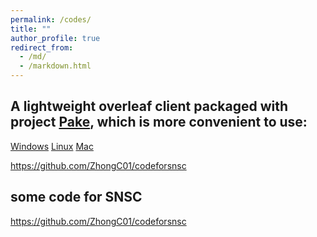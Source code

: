 ```yaml
---
permalink: /codes/
title: ""
author_profile: true
redirect_from: 
  - /md/
  - /markdown.html
---
```


## A lightweight overleaf client packaged with project [Pake](https://github.com/tw93/Pake), which is more convenient to use:

[Windows](blob:https://github.com/f0c01be8-ffb1-49ce-8a75-52ebdf28b867)    [Linux](blob:https://github.com/d6d73094-a106-4b07-a8c4-0178aeb5db16)    [Mac](https://i-480.wwentua.com:446/11181900209063144bb/2024/11/18/cc06602f5c670539b5cac4086590cffc.appimage?st=Dqu5vkq__EMXppw5h4lE7A&e=1731929981&b=Az5ZLwhtUSZYYVBjBDUCYFIpAD0BLgcvUy4BU1Y9UDNVaVt1UjMCdwciBDtWaw5rUWMMNQ_c_c&fi=209063144&pid=183-63-97-180&up=2&mp=0&co=0)

<https://github.com/ZhongC01/codeforsnsc>

## some code for SNSC

<https://github.com/ZhongC01/codeforsnsc>
